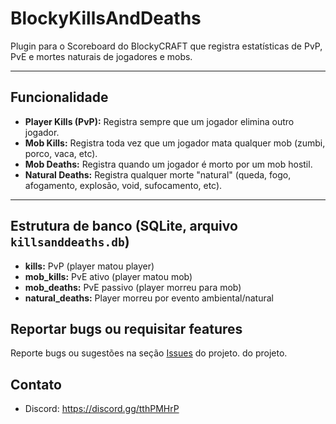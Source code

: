 # BlockyKillsAndDeaths

Plugin para o Scoreboard do BlockyCRAFT que registra estatísticas de PvP, PvE e mortes naturais de jogadores e mobs.

---

## Funcionalidade

- **Player Kills (PvP):** Registra sempre que um jogador elimina outro jogador.
- **Mob Kills:** Registra toda vez que um jogador mata qualquer mob (zumbi, porco, vaca, etc).
- **Mob Deaths:** Registra quando um jogador é morto por um mob hostil.
- **Natural Deaths:** Registra qualquer morte "natural" (queda, fogo, afogamento, explosão, void, sufocamento, etc).

---

## Estrutura de banco (SQLite, arquivo `killsanddeaths.db`)

- **kills:** PvP (player matou player)
- **mob_kills:** PvE ativo (player matou mob)
- **mob_deaths:** PvE passivo (player morreu para mob)
- **natural_deaths:** Player morreu por evento ambiental/natural

## Reportar bugs ou requisitar features

Reporte bugs ou sugestões na seção [Issues](https://github.com/andradecore/BlockyKillsAndDeaths/issues) do projeto. do projeto.

## Contato

- Discord: https://discord.gg/tthPMHrP